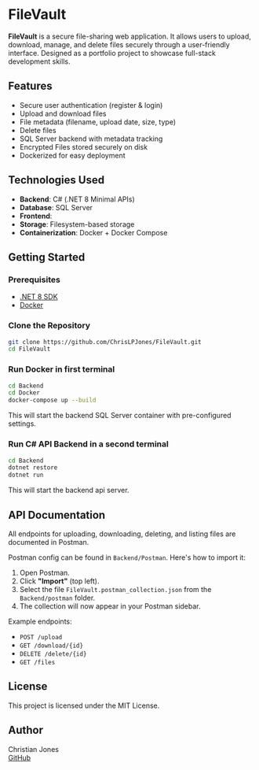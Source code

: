 # FileVault

**FileVault** is a secure file-sharing web application. It allows users to upload, download, manage, and delete files securely through a user-friendly interface. Designed as a portfolio project to showcase full-stack development skills.

## Features

- Secure user authentication (register & login)
- Upload and download files
- File metadata (filename, upload date, size, type)
- Delete files
- SQL Server backend with metadata tracking
- Encrypted Files stored securely on disk
- Dockerized for easy deployment

## Technologies Used

- **Backend**: C# (.NET 8 Minimal APIs)
- **Database**: SQL Server
- **Frontend**: 
- **Storage**: Filesystem-based storage
- **Containerization**: Docker + Docker Compose

## Getting Started

### Prerequisites

- [.NET 8 SDK](https://dotnet.microsoft.com/)
- [Docker](https://www.docker.com/)

### Clone the Repository

```bash
git clone https://github.com/ChrisLPJones/FileVault.git
cd FileVault
```

### Run Docker in first terminal

```bash
cd Backend
cd Docker
docker-compose up --build
```

This will start the backend SQL Server container with pre-configured settings.



### Run C# API Backend in a second terminal

```bash
cd Backend
dotnet restore
dotnet run
```
This will start the backend api server. 

## API Documentation

All endpoints for uploading, downloading, deleting, and listing files are documented in Postman.



Postman config can be found in `Backend/Postman`. Here's how to import it:

1. Open Postman.
2. Click **"Import"** (top left).
3. Select the file `FileVault.postman_collection.json` from the `Backend/postman` folder.
4. The collection will now appear in your Postman sidebar.

Example endpoints:

- `POST /upload`
- `GET /download/{id}`
- `DELETE /delete/{id}`
- `GET /files`





## License

This project is licensed under the MIT License.

## Author

Christian Jones  
[GitHub](https://github.com/ChrisLPJones)
